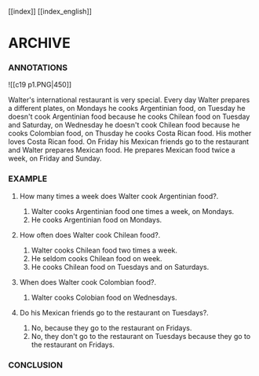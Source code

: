 
[[index]]
[[index_english]]


# ARCHIVE



### ANNOTATIONS
![[c19 p1.PNG|450]]

Walter's international restaurant is very special. Every day Walter prepares a different plates, on Mondays he cooks Argentinian food, on Tuesday he doesn't cook Argentinian food because he cooks Chilean food on Tuesday and Saturday, on Wednesday he doesn't cook Chilean food because he cooks Colombian food, on Thusday he cooks Costa Rican food. His mother loves Costa Rican food. On Friday his Mexican friends go to the restaurant and Walter prepares Mexican food. He prepares Mexican food twice a week, on Friday and Sunday.

### EXAMPLE
1. How many times a week does Walter cook Argentinian food?.
	1. Walter cooks Argentinian food one times a week, on Mondays.
	2. He cooks Argentinian food on Mondays.

1. How often does Walter cook Chilean food?.
	1. Walter cooks Chilean food two times a week.	
	2. He seldom cooks Chilean food on week. 
	3. He cooks Chilean food on Tuesdays and on Saturdays.

2. When does Walter cook Colombian food?.
	1. Walter cooks Colobian food on Wednesdays.

4. Do his Mexican friends go to the restaurant on Tuesdays?.
	1. No, because they go to the restaurant on Fridays.
	2. No, they don't go to the restaurant on Tuesdays because they go to the restaurant on Fridays.

### CONCLUSION

